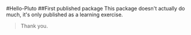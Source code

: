 #Hello-Pluto
##First published package
This package doesn't actually do much, it's only published as a learning exercise.

>Thank you.